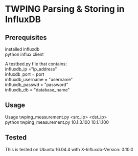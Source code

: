 # TWPING Parsing & Storing in InfluxDB 

## Prerequisites
installed influxdb  
python influx client  

A testbed.py file that contains:  
influxdb_ip ="ip_address"  
infuxdb_port = port  
influxdb_username = "username"  
influxdb_passwd = "password"  
influxdb_db = "database_name"  

## Usage
Usage twping_measurement.py <src_ip> <dst_ip>  
python twping_measurement.py 10.1.3.100 10.1.1.100

## Tested
This is tested on Ubuntu 16.04.4 with X-Influxdb-Version: 0.10.0
